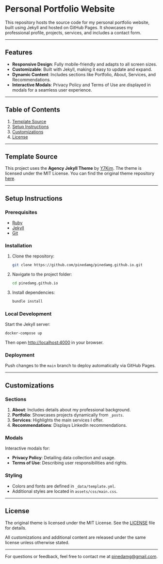 # Personal Portfolio Website

This repository hosts the source code for my personal portfolio website, built using Jekyll and hosted on GitHub Pages. It showcases my professional profile, projects, services, and includes a contact form.

---

## Features

- **Responsive Design**: Fully mobile-friendly and adapts to all screen sizes.
- **Customizable**: Built with Jekyll, making it easy to update and expand.
- **Dynamic Content**: Includes sections like Portfolio, About, Services, and Recommendations.
- **Interactive Modals**: Privacy Policy and Terms of Use are displayed in modals for a seamless user experience.

---

## Table of Contents

1. [Template Source](#template-source)
2. [Setup Instructions](#setup-instructions)
3. [Customizations](#customizations)
4. [License](#license)

---

## Template Source

This project uses the **Agency Jekyll Theme** by [Y7Kim](https://github.com/y7kim/agency-jekyll-theme). The theme is licensed under the MIT License. You can find the original theme repository [here](https://github.com/y7kim/agency-jekyll-theme).

---

## Setup Instructions

### Prerequisites
- [Ruby](https://www.ruby-lang.org/en/)
- [Jekyll](https://jekyllrb.com/)
- [Git](https://git-scm.com/)

### Installation
1. Clone the repository:
   ```bash
   git clone https://github.com/pinedamg/pinedamg.github.io.git
   ```
2. Navigate to the project folder:
   ```bash
   cd pinedamg.github.io
   ```
3. Install dependencies:
   ```bash
   bundle install
   ```

### Local Development
Start the Jekyll server:
```bash
docker-compose up
```
Then open [http://localhost:4000](http://localhost:4000) in your browser.

### Deployment
Push changes to the `main` branch to deploy automatically via GitHub Pages.

---

## Customizations

### Sections
1. **About**: Includes details about my professional background.
2. **Portfolio**: Showcases projects dynamically from `_posts`.
3. **Services**: Highlights the main services I offer.
4. **Recommendations**: Displays LinkedIn recommendations.

### Modals
Interactive modals for:
- **Privacy Policy**: Detailing data collection and usage.
- **Terms of Use**: Describing user responsibilities and rights.

### Styling
- Colors and fonts are defined in `_data/template.yml`.
- Additional styles are located in `assets/css/main.css`.

---

## License

The original theme is licensed under the MIT License. See the [LICENSE](https://github.com/y7kim/agency-jekyll-theme/blob/master/LICENSE) file for details.

All customizations and additional content are released under the same license unless otherwise stated.

---

For questions or feedback, feel free to contact me at [pinedamg@gmail.com](mailto:pinedamg@gmail.com).

